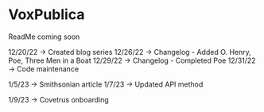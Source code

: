 # VoxPublica

ReadMe coming soon

12/20/22 -> Created blog series
12/26/22 -> Changelog - Added O. Henry, Poe, Three Men in a Boat
12/29/22 -> Changelog - Completed Poe
12/31/22 -> Code maintenance
 
1/5/23 -> Smithsonian article
1/7/23 -> Updated API method

1/9/23 -> Covetrus onboarding
